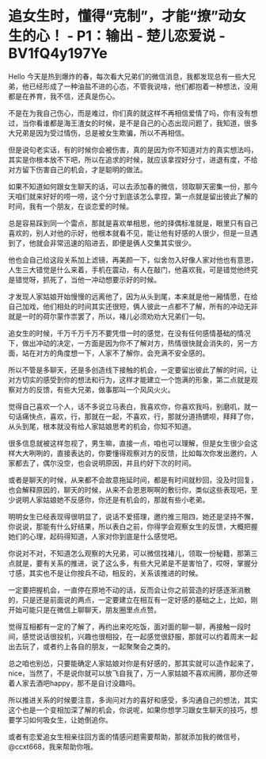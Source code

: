 # 追女生时，懂得“克制”，才能“撩”动女生的心！ - P1：输出 - 楚儿恋爱说 - BV1fQ4y197Ye

Hello 今天是热到爆炸的春，每次看大兄弟们的微信消息，我都发现总有一些大兄弟，他已经形成了一种油盐不进的心态，不管我说啥，他们都抱着一种想法，没用 都是在养育，我不信，还真是伤心。

不是在为我自己伤心，而是难过，你们真的就这样不再相信爱情了吗，你有没有想过，当你看谁都是海王渣女的时候，是不是自己的心态出现问题了，我知道，很多大兄弟是因为受过情伤，总是被女生欺骗，所以不再相信。

但是说句老实话，有的时候你会被伤害，真的是因为你不知道对方的真实想法吗，其实是你根本放不下吧，所以在追求的时候，就应该拿捏好分寸，进退有度，不给对方留下伤害自己的机会，才是聪明的做法。

如果不知道如何跟女生聊天的话，可以去添加春的微信，领取聊天密集一份，那今天咱们就来好好的唠一唠，这个分寸到底该怎么拿捏，第一点就是留出彼此了解的时间，我有一个朋友，在谈恋爱的时候。

总是容易踩到同一个雷点，那就是喜欢单相思，他的择偶标准就是，眼里只有自己喜欢的，别人对他的示好，他根本就看不见，能让他有好感的人很少，但是一旦遇到了，他就会非常迅速的陷进去，即便是俩人交集其实很少。

他也会自己给这段关系加上滤镜，再美颜一下，似舍勿入好像人家对他也有意思，人生三大错觉是什么来着，手机在震动，有人在敲门，他喜欢我，可是错觉他终究是错觉呀，抓死了，当他一冲动想要示好的时候。

才发现人家姑娘开始慢慢的远离他了，因为从头到尾，本来就是他一厢情愿，在给自己加戏，他们相处的时间其实还很短，俩人彼此一点都不了解，所有的冲动无非就是一时的荷尔蒙作祟罢了，所以，褚儿必须劝劝大兄弟们一句。

追女生的时候，千万千万千万不要凭借一时的感觉，在没有任何感情基础的情况下，做出冲动的决定，一方面是因为你不了解对方，热情很快就会消失的，另一方面，站在对方的角度想一下，人家不了解你，会充满不安全感的。

所以不管是多聊天，还是多创造线下接触的机会，一定要留出彼此了解的时间，让对方切实的感受到你的想法和行为，这样才能建立一个饱满的形象，第二点就是观察对方的反馈，有些大兄弟，做事那叫一个风风火火。

觉得自己喜欢一个人，话不多说立马表白，我喜欢你，你喜欢我吗，别磨叽，就一句话痛快点，喜欢，行，那就在一起，不喜欢，行，那就分道扬镳呗，拜拜了你，从头到尾，根本就没有给人家姑娘思考的机会，你知不知道。

很多信息就被这样忽视了，男生嘛，直接一点，咱也可以理解，但是女生很少会这样大大咧咧的，直接表达的，你要懂得观察对方的反馈，比如每次你发出邀约，人家都去了，偶尔没空，也会说明原因，并且约好下次的时间。

或者是聊天的时候，从来都不会故意拖延时间，都是有时间就秒回，没及时回复，也会解释原因的，聊天的时候，从来不会恩恩啊啊的敷衍你，类似这些表现吧，至少说明人家姑娘她不反感你，你还是有机会的，那就有些小老弟。

明明女生已经表现得很明显了，说话不爱搭理，邀约推三阻四，她还是坚持不懈，你说说，那能有什么好结果，所以表白之前，你得学会观察女生的反馈，大概把握她们的心理，起码得知道，人家对你到底是什么感觉吧。

你说对不对，不知道怎么观察的大兄弟，可以微信找褚儿，领取一份秘籍，那第三点就是，要有关系的推进，说了这么多，有些大兄弟是不是害怕了，哎呀，掌握分寸感，其实也不是让你按兵不动，相反的，关系该推进的时候。

一定要把握机会，一直停在原地不动的话，反而会让你之前营造的好感逐渐消散的，只是还是前面说的两点，一定要建立在相互有一定好感的基础之上，比如，刚开始可能只是在微信上聊聊天，朋友圈里点点赞。

觉得互相都有一定的了解了，再约出来吃吃饭，面对面的聊一聊，再接触一段时间，感觉说话很投机，兴趣也很相投，在一起感觉很舒服，那就可以约着周末一起出去玩了，或者约上各自的朋友，一起聚聚会之类的。

总之咱也别怂，只要能确定人家姑娘对你是有好感的，那其实就可以造作起来了，nice，当然了，不是说你就可以放飞自我了，万一人家姑娘不喜欢闹腾，那你还带着人家去酒吧happy，那不是自讨没趣吗。

所以推进关系的时候要注意，多询问对方的喜好和感受，多沟通自己的想法，其实这个也是一个变相加深了解的机会，你说呢，如果你想学习跟女生聊天的技巧，想要学习如何吸女生，让她倒追你。

或者有恋爱追女生相亲往回方面的情感问题需要帮助，那就添加我的微信号，@ccxt668，我来帮助你哦。